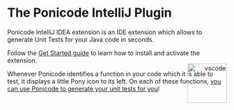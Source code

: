 # The Ponicode IntelliJ Plugin


Ponicode IntelliJ IDEA extension is an IDE extension which allows to generate Unit Tests for your Java code in seconds.

Follow the [Get Started guide](intellij_plugin/setup.md) to learn how to install and activate the extension.

Whenever Ponicode identifies a function in your code which it is able to test, it displays a little Pony icon to its left. On each of these functions, [you can use Ponicode to generate your unit tests for you](intellij_plugin/use.md)!

<p align="right" style="margin-top: -80px">
    <img src="images/intellij.png" alt="vscode" width="90"/>
</p>